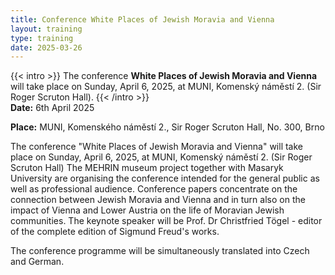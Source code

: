 ```yaml
---
title: Conference White Places of Jewish Moravia and Vienna
layout: training
type: training
date: 2025-03-26
---
```


{{< intro >}}
The conference **White Places of Jewish Moravia and Vienna** will take place on Sunday, April 6, 2025, at MUNI, Komenský náměstí 2. (Sir Roger Scruton Hall).
{{< /intro >}}
</br>
**Date:** 6th April 2025

**Place:** MUNI, Komenského náměstí 2., Sir Roger Scruton Hall, No. 300, Brno

The conference "White Places of Jewish Moravia and Vienna" will take place on Sunday, April 6, 2025, at MUNI, Komenský náměstí 2. (Sir Roger Scruton Hall)
The MEHRIN museum project together with Masaryk University are organising the conference intended for the general public as well as professional audience. Conference papers concentrate on the connection between Jewish Moravia and Vienna and in turn also on the impact of Vienna and Lower Austria on the life of Moravian Jewish communities. The keynote speaker will be Prof. Dr Christfried Tögel - editor of the complete edition of Sigmund Freud's works. 
 
The conference programme will be simultaneously translated into Czech and German.
